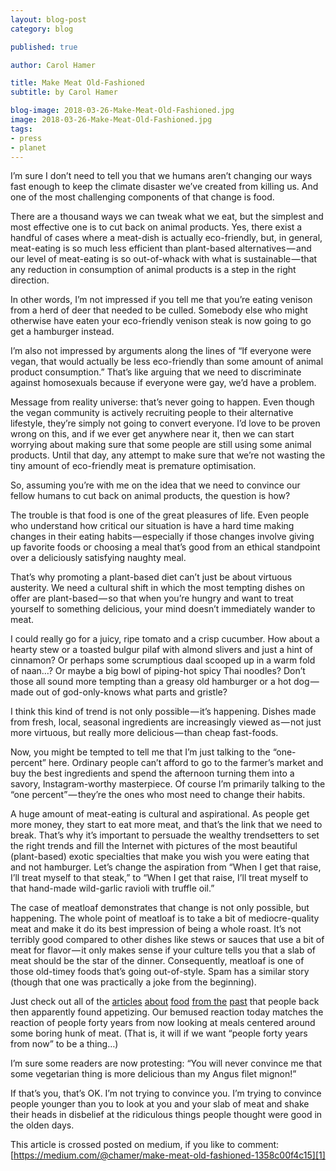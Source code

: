 ```yaml
---
layout: blog-post
category: blog

published: true

author: Carol Hamer

title: Make Meat Old-Fashioned
subtitle: by Carol Hamer

blog-image: 2018-03-26-Make-Meat-Old-Fashioned.jpg
image: 2018-03-26-Make-Meat-Old-Fashioned.jpg
tags:
- press
- planet
---
```


I’m sure I don’t need to tell you that we humans aren’t changing our ways fast enough to keep the climate disaster we’ve created from killing us. And one of the most challenging components of that change is food.

There are a thousand ways we can tweak what we eat, but the simplest and most effective one is to cut back on animal products. Yes, there exist a handful of cases where a meat-dish is actually eco-friendly, but, in general, meat-eating is so much less efficient than plant-based alternatives — and our level of meat-eating is so out-of-whack with what is sustainable — that any reduction in consumption of animal products is a step in the right direction.

In other words, I’m not impressed if you tell me that you’re eating venison from a herd of deer that needed to be culled. Somebody else who might otherwise have eaten your eco-friendly venison steak is now going to go get a hamburger instead.

I’m also not impressed by arguments along the lines of “If everyone were vegan, that would actually be less eco-friendly than some amount of animal product consumption.” That’s like arguing that we need to discriminate against homosexuals because if everyone were gay, we’d have a problem.

Message from reality universe: that’s never going to happen. Even though the vegan community is actively recruiting people to their alternative lifestyle, they’re simply not going to convert everyone. I’d love to be proven wrong on this, and if we ever get anywhere near it, then we can start worrying about making sure that some people are still using some animal products. Until that day, any attempt to make sure that we’re not wasting the tiny amount of eco-friendly meat is premature optimisation.

So, assuming you’re with me on the idea that we need to convince our fellow humans to cut back on animal products, the question is how?

The trouble is that food is one of the great pleasures of life. Even people who understand how critical our situation is have a hard time making changes in their eating habits — especially if those changes involve giving up favorite foods or choosing a meal that’s good from an ethical standpoint over a deliciously satisfying naughty meal.

That’s why promoting a plant-based diet can’t just be about virtuous austerity. We need a cultural shift in which the most tempting dishes on offer are plant-based — so that when you’re hungry and want to treat yourself to something delicious, your mind doesn’t immediately wander to meat.

I could really go for a juicy, ripe tomato and a crisp cucumber. How about a hearty stew or a toasted bulgur pilaf with almond slivers and just a hint of cinnamon? Or perhaps some scrumptious daal scooped up in a warm fold of naan…? Or maybe a big bowl of piping-hot spicy Thai noodles? Don’t those all sound more tempting than a greasy old hamburger or a hot dog — made out of god-only-knows what parts and gristle?

I think this kind of trend is not only possible — it’s happening. Dishes made from fresh, local, seasonal ingredients are increasingly viewed as — not just more virtuous, but really more delicious — than cheap fast-foods.

Now, you might be tempted to tell me that I’m just talking to the “one-percent” here. Ordinary people can’t afford to go to the farmer’s market and buy the best ingredients and spend the afternoon turning them into a savory, Instagram-worthy masterpiece. Of course I’m primarily talking to the “one percent” — they’re the ones who most need to change their habits.

A huge amount of meat-eating is cultural and aspirational. As people get more money, they start to eat more meat, and that’s the link that we need to break. That’s why it’s important to persuade the wealthy trendsetters to set the right trends and fill the Internet with pictures of the most beautiful (plant-based) exotic specialties that make you wish you were eating that and not hamburger. Let’s change the aspiration from “When I get that raise, I’ll treat myself to that steak,” to “When I get that raise, I’ll treat myself to that hand-made wild-garlic ravioli with truffle oil.”

The case of meatloaf demonstrates that change is not only possible, but happening. The whole point of meatloaf is to take a bit of mediocre-quality meat and make it do its best impression of being a whole roast. It’s not terribly good compared to other dishes like stews or sauces that use a bit of meat for flavor — it only makes sense if your culture tells you that a slab of meat should be the star of the dinner. Consequently, meatloaf is one of those old-timey foods that’s going out-of-style. Spam has a similar story (though that one was practically a joke from the beginning).

Just check out all of the [articles][2] [about][3] [food][4] [from the][5] [past][6] that people back then apparently found appetizing. Our bemused reaction today matches the reaction of people forty years from now looking at meals centered around some boring hunk of meat. (That is, it will if we want “people forty years from now” to be a thing…)

I’m sure some readers are now protesting: “You will never convince me that some vegetarian thing is more delicious than my Angus filet mignon!”

If that’s you, that’s OK. I’m not trying to convince you. I’m trying to convince people younger than you to look at you and your slab of meat and shake their heads in disbelief at the ridiculous things people thought were good in the olden days.

This article is crossed posted on medium, if you like to comment:
[https://medium.com/@chamer/make-meat-old-fashioned-1358c00f4c15][1]

[1]: https://medium.com/@chamer/make-meat-old-fashioned-1358c00f4c15
[2]: http://uk.businessinsider.com/70s-party-food-aspic-2015-12?IR=T/#chablis-is-a-region-in-france-but-were-guessing-the-people-there-want-nothing-to-do-with-this-egg-and-scampi-platter-5
[3]: https://www.vice.com/en_uk/article/gydy5m/why-was-food-so-weird-in-the-70s
[4]: https://www.buzzfeed.com/ariannarebolini/truly-upsetting-vintage-recipes?utm_term=.wpbg90Qql#.wmJV73AWL
[5]: http://www.cracked.com/quick-fixes/7-gross-foods-your-grandparents-ate-that-we-taste-tested/
[6]: http://www.badanduglyofretrofood.com/2012/12/the-epitome-of-1970s-food-recipe-cards.html
